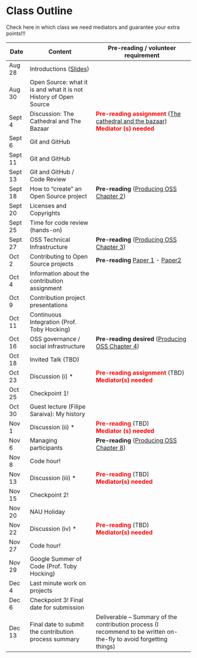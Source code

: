 # Class Outline

Check here in which class we need mediators and guarantee your extra points!!!

| Date    | Content                                               | Pre-reading / volunteer requirement                          |
| ------- | ----------------------------------------------------- | ------------------------------------------------------------ |
| Aug 28  | Introductions ([Slides](notes/Lecture_01.pdf))                   |                                                              |
| Aug 30  | Open Source: what it is and what it is not<br>History of Open Source             |                                                              |
| Sept 4  | Discussion: The Cathedral and The Bazaar              | **<font color="red">Pre-reading assignment</font>** ([The cathedral and the bazaar](http://www.catb.org/esr/writings/cathedral-bazaar/cathedral-bazaar/))<br>**<font color="red">Mediator (s) needed</font>** |
| Sept 6 | Git and GitHub                                        |                                                              |
| Sept 11 | Git and GitHub                           |                                                              |
| Sept 13 | Git and GitHub / Code Review                          |                                                              |
| Sept 18 | How to “create” an Open Source project                | **Pre-reading** ([Producing OSS Chapter 2](https://producingoss.com/en/getting-started.html)) |
| Sept 20 | Licenses and Copyrights                               |                                                              |
| Sept 25 | Time for code review (hands-on)                       |                                                              |
| Sept 27 | OSS Technical Infrastructure                          | **Pre-reading** ([Producing OSS Chapter 3](https://producingoss.com/en/technical-infrastructure.html)) |
| Oct 2   | Contributing to Open Source projects                  | **Pre-reading** [Paper 1](http://www.igor.pro.br/publica/papers/IEEESoft_2018.pdf) - [Paper2](http://www.igor.pro.br/publica/papers/2014SBES.pdf) |
| Oct 4   | Information about the contribution assignment         |                                                              |
| Oct 9   | Contribution project presentations                    |                                                              |
| Oct 11  | Continuous Integration (Prof. Toby Hocking)           |                                                              |
| Oct 16  | OSS governance / social infrastructure                | **Pre-reading desired** ([Producing OSS Chapter 4](https://producingoss.com/en/social-infrastructure.html)) |
| Oct 18  | Invited Talk (TBD)                                    |                                                              |
| Oct 23  | Discussion (i) *                                      | **<font color="red">Pre-reading assignment</font>** (TBD)<br>**<font color="red">Mediator(s) needed</font>** |
| Oct 25  | Checkpoint 1!                                         |                                                              |
| Oct 30  | Guest lecture (Filipe Saraiva): My history            |                                                              |
| Nov 1   | Discussion (ii) *                                     | **<font color="red">Pre-reading </font>** (TBD)<br/>**<font color="red">Mediator (s) needed</font>** |
| Nov 6   | Managing participants                                 | **Pre-reading** ([Producing OSS Chapter 8](https://producingoss.com/en/managing-participants.html)) |
| Nov 8   | Code hour!                                            |                                                              |
| Nov 13  | Discussion (iii) *                                    | **<font color="red">Pre-reading</font>** (TBD)<br/>**<font color="red">Mediator(s) needed</font>** |
| Nov 15  | Checkpoint 2!                                         |                                                              |
| Nov 20  | NAU Holiday                                           |                                                              |
| Nov 22  | Discussion (iv) *                                     | **<font color="red">Pre-reading</font>** (TBD)<br/>**<font color="red">Mediator(s) needed</font>** |
| Nov 27  | Code hour!                                            |                                                              |
| Nov 29  | Google Summer of Code (Prof. Toby Hocking)            |                                                              |
| Dec 4   | Last minute work on projects                          |                                                              |
| Dec 6   | Checkpoint 3! Final date for submission               |                                                              |
| Dec 13  | Final date to submit the contribution process summary | Deliverable – Summary of the contribution process (I recommend to be written on-the-fly to avoid forgetting things) |
